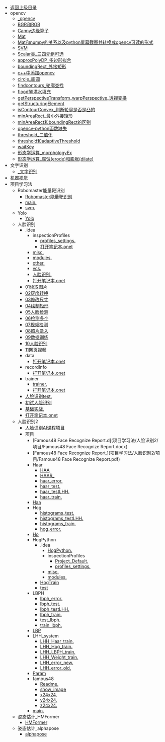 - [返回上级目录](../_sidebar.md)
- opencv
    - [_opencv](opencv/_opencv.md)
    - [BGR和RGB](opencv/BGR和RGB.md)
    - [Canny边缘算子](opencv/Canny边缘算子.md)
    - [Mat](opencv/Mat.md)
    - [Mat和numpy的关系以及python屏幕截图并转换成opencv可读的形式](opencv/Mat和numpy的关系以及python屏幕截图并转换成opencv可读的形式.md)
    - [SVM](opencv/SVM.md)
    - [Scalar类_三四元组可选](opencv/Scalar类_三四元组可选.md)
    - [approxPolyDP_多边形拟合](opencv/approxPolyDP_多边形拟合.md)
    - [boundingRect_外接矩形](opencv/boundingRect_外接矩形.md)
    - [c++中添加opencv](opencv/c++中添加opencv.md)
    - [circle_画圆](opencv/circle_画圆.md)
    - [findcontours_轮廓查找](opencv/findcontours_轮廓查找.md)
    - [floodfill洪水填充](opencv/floodfill洪水填充.md)
    - [getPerspectiveTransform_warpPerspective_透视变换](opencv/getPerspectiveTransform_warpPerspective_透视变换.md)
    - [getStructuringElement](opencv/getStructuringElement.md)
    - [isContourConvex_判断轮廓是否是凸的](opencv/isContourConvex_判断轮廓是否是凸的.md)
    - [minAreaRect_最小外接矩形](opencv/minAreaRect_最小外接矩形.md)
    - [minAreaRect和boundingRect的区别](opencv/minAreaRect和boundingRect的区别.md)
    - [opencv-python函数缺失](opencv/opencv-python函数缺失.md)
    - [threshold_二值化](opencv/threshold_二值化.md)
    - [threshold和adaptiveThreshold](opencv/threshold和adaptiveThreshold.md)
    - [waitKey](opencv/waitKey.md)
    - [形态学运算_morphologyEx](opencv/形态学运算_morphologyEx.md)
    - [形态学运算_腐蚀(erode)和膨胀(dilate)](opencv/形态学运算_腐蚀(erode)和膨胀(dilate).md)
- 文字识别
    - [_文字识别](文字识别/_文字识别.md)
- [机器视觉](机器视觉.md)
- 项目学习法
    - Robomaster能量靶识别
        - [Robomaster能量靶识别](项目学习法/Robomaster能量靶识别/Robomaster能量靶识别.md)
        - [main.](项目学习法/Robomaster能量靶识别/main.cpp)
        - [svm.](项目学习法/Robomaster能量靶识别/svm.xml)
    - Yolo
        - [Yolo](项目学习法/Yolo/Yolo.md)
    - 人脸识别
        - .idea
            - inspectionProfiles
                - [profiles_settings.](项目学习法/人脸识别/.idea/inspectionProfiles/profiles_settings.xml)
                - [打开笔记本.onet](项目学习法/人脸识别/.idea/inspectionProfiles/打开笔记本.onetoc2)
            - [misc.](项目学习法/人脸识别/.idea/misc.xml)
            - [modules.](项目学习法/人脸识别/.idea/modules.xml)
            - [other.](项目学习法/人脸识别/.idea/other.xml)
            - [vcs.](项目学习法/人脸识别/.idea/vcs.xml)
            - [人脸识别.](项目学习法/人脸识别/.idea/人脸识别.iml)
            - [打开笔记本.onet](项目学习法/人脸识别/.idea/打开笔记本.onetoc2)
        - [01读取图片](项目学习法/人脸识别/01读取图片.py)
        - [02灰度转换](项目学习法/人脸识别/02灰度转换.py)
        - [03修改尺寸](项目学习法/人脸识别/03修改尺寸.py)
        - [04绘制矩形](项目学习法/人脸识别/04绘制矩形.py)
        - [05人脸检测](项目学习法/人脸识别/05人脸检测.py)
        - [06检测多个](项目学习法/人脸识别/06检测多个.py)
        - [07视频检测](项目学习法/人脸识别/07视频检测.py)
        - [08照片录入](项目学习法/人脸识别/08照片录入.py)
        - [09数据训练](项目学习法/人脸识别/09数据训练.py)
        - [10人脸识别](项目学习法/人脸识别/10人脸识别.py)
        - [11网页视频](项目学习法/人脸识别/11网页视频.py)
        - data
            - [打开笔记本.onet](项目学习法/人脸识别/data/打开笔记本.onetoc2)
        - recordInfo
            - [打开笔记本.onet](项目学习法/人脸识别/recordInfo/打开笔记本.onetoc2)
        - trainer
            - [trainer.](项目学习法/人脸识别/trainer/trainer.yml)
            - [打开笔记本.onet](项目学习法/人脸识别/trainer/打开笔记本.onetoc2)
        - [人脸识别test.](项目学习法/人脸识别/人脸识别test.mp4)
        - [初试人脸识别](项目学习法/人脸识别/初试人脸识别.md)
        - [基础实战.](项目学习法/人脸识别/基础实战.one)
        - [打开笔记本.onet](项目学习法/人脸识别/打开笔记本.onetoc2)
    - 人脸识别2
        - [人脸识别AI课程项目](项目学习法/人脸识别2/人脸识别AI课程项目.md)
        - 项目
            - [Famous48 Face Recognize Report.d](项目学习法/人脸识别2/项目/Famous48 Face Recognize Report.docx)
            - [Famous48 Face Recognize Report.](项目学习法/人脸识别2/项目/Famous48 Face Recognize Report.pdf)
            - Haar
                - [HAA](项目学习法/人脸识别2/项目/Haar/HAAR.h)
                - [HAAR_](项目学习法/人脸识别2/项目/Haar/HAAR_2.h)
                - [haar_error.](项目学习法/人脸识别2/项目/Haar/haar_error.txt)
                - [haar_test.](项目学习法/人脸识别2/项目/Haar/haar_test.txt)
                - [haar_testLHH.](项目学习法/人脸识别2/项目/Haar/haar_testLHH.txt)
                - [haar_train.](项目学习法/人脸识别2/项目/Haar/haar_train.txt)
            - [Haa](项目学习法/人脸识别2/项目/Haar.h)
            - Hog
                - [histograms_test.](项目学习法/人脸识别2/项目/Hog/histograms_test.txt)
                - [histograms_testLHH.](项目学习法/人脸识别2/项目/Hog/histograms_testLHH.txt)
                - [histograms_train.](项目学习法/人脸识别2/项目/Hog/histograms_train.txt)
                - [hog_error.](项目学习法/人脸识别2/项目/Hog/hog_error.txt)
            - [Ho](项目学习法/人脸识别2/项目/Hog.h)
            - HogPython
                - .idea
                    - [HogPython.](项目学习法/人脸识别2/项目/HogPython/.idea/HogPython.iml)
                    - inspectionProfiles
                        - [Project_Default.](项目学习法/人脸识别2/项目/HogPython/.idea/inspectionProfiles/Project_Default.xml)
                        - [profiles_settings.](项目学习法/人脸识别2/项目/HogPython/.idea/inspectionProfiles/profiles_settings.xml)
                    - [misc.](项目学习法/人脸识别2/项目/HogPython/.idea/misc.xml)
                    - [modules.](项目学习法/人脸识别2/项目/HogPython/.idea/modules.xml)
                - [HogTrain](项目学习法/人脸识别2/项目/HogPython/HogTrain.py)
                - [test](项目学习法/人脸识别2/项目/HogPython/test.py)
            - LBPH
                - [lbph_error.](项目学习法/人脸识别2/项目/LBPH/lbph_error.txt)
                - [lbph_test.](项目学习法/人脸识别2/项目/LBPH/lbph_test.txt)
                - [lbph_testLHH.](项目学习法/人脸识别2/项目/LBPH/lbph_testLHH.txt)
                - [lbph_train.](项目学习法/人脸识别2/项目/LBPH/lbph_train.txt)
                - [test_lbph.](项目学习法/人脸识别2/项目/LBPH/test_lbph.txt)
                - [train_lbph.](项目学习法/人脸识别2/项目/LBPH/train_lbph.txt)
            - [LBP](项目学习法/人脸识别2/项目/LBPH.h)
            - LHH_system
                - [LHH_Haar_train.](项目学习法/人脸识别2/项目/LHH_system/LHH_Haar_train.txt)
                - [LHH_Hog_train.](项目学习法/人脸识别2/项目/LHH_system/LHH_Hog_train.txt)
                - [LHH_LBPH_train.](项目学习法/人脸识别2/项目/LHH_system/LHH_LBPH_train.txt)
                - [LHH_Weight_train.](项目学习法/人脸识别2/项目/LHH_system/LHH_Weight_train.txt)
                - [LHH_error_new.](项目学习法/人脸识别2/项目/LHH_system/LHH_error_new.txt)
                - [LHH_error_old.](项目学习法/人脸识别2/项目/LHH_system/LHH_error_old.txt)
            - [Param](项目学习法/人脸识别2/项目/Params.h)
            - famous48
                - [Readme.](项目学习法/人脸识别2/项目/famous48/Readme.txt)
                - [show_image](项目学习法/人脸识别2/项目/famous48/show_images.m)
                - [x24x24.](项目学习法/人脸识别2/项目/famous48/x24x24.txt)
                - [y24x24.](项目学习法/人脸识别2/项目/famous48/y24x24.txt)
                - [z24x24.](项目学习法/人脸识别2/项目/famous48/z24x24.txt)
            - [main.](项目学习法/人脸识别2/项目/main.cpp)
    - 姿态估计_HMFormer
        - [HMFormer](项目学习法/姿态估计_HMFormer/HMFormer.md)
    - 姿态估计_alphapose
        - [alphapose](项目学习法/姿态估计_alphapose/alphapose.md)